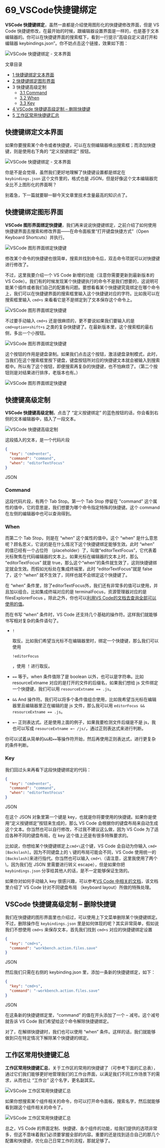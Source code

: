 # 69_VSCode快捷键绑定

**VSCode 快捷键绑定**，虽然一直都是介绍使用图形化的快捷键修改界面，但是 VS Code 快捷键修改，在最开始的时候，跟编辑器设置界面是一样的，也是基于文本编辑器的。你可以在快捷键界面的搜索框下，看到一行提示“高级自定义请打开和编辑器 keybindings.json”。你不妨点击这个链接，效果如下图：

![VSCode 快捷键绑定 - 文本界面](https://img.geek-docs.com/vscode/setting/setting-13.png)

文章目录

- [1 快捷键绑定文本界面](https://geek-docs.com/vscode/vscode-tutorials/vscode-shortcut-key-binding.html#i)
- [2 快捷键绑定图形界面](https://geek-docs.com/vscode/vscode-tutorials/vscode-shortcut-key-binding.html#i-2)
- 3 快捷键高级定制
  - [3.1 Command](https://geek-docs.com/vscode/vscode-tutorials/vscode-shortcut-key-binding.html#Command)
  - [3.2 When](https://geek-docs.com/vscode/vscode-tutorials/vscode-shortcut-key-binding.html#When)
  - [3.3 Key](https://geek-docs.com/vscode/vscode-tutorials/vscode-shortcut-key-binding.html#Key)
- [4 VSCode 快捷键高级定制 – 删除快捷键](https://geek-docs.com/vscode/vscode-tutorials/vscode-shortcut-key-binding.html#VSCode_8211)
- [5 工作区常用快捷键汇总](https://geek-docs.com/vscode/vscode-tutorials/vscode-shortcut-key-binding.html#i-4)

## 快捷键绑定文本界面

如果你要搜索某个命令或者快捷键，可以在左侧编辑器唤出搜索框；而添加快捷键，则是使用右下角的 “定义按键绑定” 按钮。

![VSCode 快捷键绑定 - 文本界面](https://img.geek-docs.com/vscode/setting/setting-14.gif)

你是不是会觉得，虽然我们更好地理解了快捷键设置都是绑定在 `keybindings.json` 这个文件里的，格式也是 JSON，但是好像这个文本编辑器完全比不上图形化的界面啊？

别着急，下一篇就要聊一聊今天文章里技术含量最高的知识点了。

## 快捷键绑定图形界面

**VSCode 图形界面绑定快捷键**，我们再来说说快捷键绑定，之前介绍了如何使用快捷键界面去搜索和修改界面——在命令面板里“打开键盘快捷方式”（Open Keyboard Shortcuts）并执行。

![VSCode 图形界面绑定快捷键](https://img.geek-docs.com/vscode/setting/setting-9.png)

修改某个命令的快捷键也很简单，搜索并找到命令后，双击命令项就可以对快捷键进行修改了。

不过，这里我要介绍一个 VS Code 新增的功能（注意你需要更新到最新版本的 VS Code）。我们有的时候发现某个快捷键执行的命令不是我们想要的，这说明可能某个插件或者我们自己的配置有问题。要想看看某个快捷键究竟绑定在哪个命令上，我们可以在快捷键界面的搜索框里输入这个快捷键对应的字符。比如我可以在搜索框里输入 `cmd+s` 来看看它是不是绑定到了文本保存这个命令上。

![VSCode 图形界面绑定快捷键](https://img.geek-docs.com/vscode/setting/setting-10.gif)

不过要手动输入 `cmd+s` 还是很麻烦的，更不要说如果我们要输入的是 `cmd+option+shift+s` 之类的复杂快捷键了。在最新版本里，这个搜索框的最右侧，多出一个小按钮。

![VSCode 图形界面绑定快捷键](https://img.geek-docs.com/vscode/setting/setting-11.png)

这个按钮的作用是键盘录制。如果我们点击这个按钮，激活键盘录制模式，此时，当我们在这个搜索框里按下键盘，键盘按钮所对应的快捷键文本就会被输入到搜索框中。所以有了这个按钮，即便搜索再复杂的快捷键，也不怕麻烦了。（第二个按钮则是对结果进行排序，老版本也有。）

![VSCode 图形界面绑定快捷键](https://img.geek-docs.com/vscode/setting/setting-12.gif)

## 快捷键高级定制

**VSCode 快捷键高级定制**，点击了 “定义按键绑定” 的蓝色按钮的话，你会看到右侧的文本编辑器中，插入了一段文本。

![VSCode 快捷键高级定制](https://img.geek-docs.com/vscode/setting/setting-15.png)

这段插入的文本，是一个代码片段

```json
{
  "key": "cmd+enter",
  "command": "command",
  "when": "editorTextFocus"
}
```

JSON

### Command

这段代码片段，有两个 Tab Stop。第一个 Tab Stop 停留在 ”command” 这个属性的值中，它的意思是，我们想要为哪个命令指定特殊的快捷键。这个 command 在左侧的编辑器中也可以查询得到。

### When

而第二个 Tab Stop，则是在 “when” 这个属性的值中。这个 “when” 是什么意思呢？顾名思义，它说的是在什么情况下这个快捷键绑定能够生效。此时 “when” 的值已经有一个占位符 （placeholder）了，叫做“editorTextFocus”，它代表着光标聚焦在代码编辑器的文本上。如果光标在编辑器的文本上时，那么 “editorTextFocus” 就是 true，那么这个“when”的条件就生效了，这则快捷键绑定就会生效。而假如光标处在集成终端里，此时 “editorTextFocus”就是 false 了，这个 “when” 就不生效了，同样也就不会绑定这个快捷键了。

在 “when” 条件里，除了editorTextFocus外，我们还有非常多的值可以使用，并且加以组合。比如集成终端对应的是 terminalFocus，资源管理器对应的是 filesExplorerFocus 。除此之外，你也可以[利用VS Code的文档去查询全部可以使用的值](https://code.visualstudio.com/docs/getstarted/keybindings#_when-clause-contexts)。

而在书写 “when” 条件时，VS Code 还支持几个基础的操作符。这样我们就能够书写相对复杂的条件语句了。

- ```
  !
  ```

   

  取反。比如我们希望当光标不在编辑器里时，绑定一个快捷键，那么我们可以使用

   

  ```
  !editorFocus
  ```

  ，使用 ！进行取反。

  

- `==` 等于。when 条件值除了是 boolean 以外，也可以是字符串。比如 resourceExtname 对应的是打开的文件的后缀名，如果我们想给 js 文件绑定一个快捷键，我们可以用 `resourceExtname == .js`。

- `&&` And 操作符。我们可以将多个条件值组合使用，比如我希望当光标在编辑器里且编辑器里正在编辑的是 js 文件，那么我可以用 `editorFocus && resourceExtname == .js`。

- `=~` 正则表达式。还是使用上面的例子，如果我要检测文件后缀是不是 js，我也可以写成 `resourceExtname =~ /js/`，通过正则表达式来进行判断。

你可以试着从简单的`&&`和`==`等操作符开始，然后再使用正则表达式，进行更复杂的条件判断。

### Key

我们回过头来再看下这段快捷键绑定的代码：

```json
{
  "key": "cmd+enter",
  "command": "command",
  "when": "editorTextFocus"
}
```

JSON

在这个 JSON 对象里第一个键是 key，也就是你将要使用的快捷键。如果你是使用“定义按键绑定”按钮来生成的，那么 VS Code 会根据你的键盘布局来自动生成这个文本。你当然也可以自行修改，不过我不建议这么做，因为 VS Code 为了适应各种不同的键盘布局，在 key 这个值上还是有很多特殊要求的。

比如说，你想给某个快捷键绑定上`cmd+\`这个键，VS Code 会自动为你输入 `cmd+[Backslash]`。因为不同键盘上的 `\` 键的布局可能会不同，VS Code 使用统一的 `[Backslash]`来进行指代。你当然也可以输入 `cmd+\`（请注意，这里我使用了两个 \，因为我们在 JSON 里需要进行转义 escape），但是如果你把 `keybindings.json` 分享给其他人的话，是不一定能够保证生效的。

如果你对如何手动输入 key 很感兴趣，可以参考[VS Code 中相关的文档](https://code.visualstudio.com/docs/getstarted/keybindings#_keyboard-layouts)，该文档里介绍了 VS Code 针对不同键盘布局 （keyboard layout）所做的特殊处理。

## VSCode 快捷键高级定制 – 删除快捷键

我们在快捷键的图形界面里也介绍过，可以使用上下文菜单删除某个快捷键绑定。不过，删除操作在 `keybindings.json` 里是如何体现的呢？其实非常简单，假如说我们不想使用 `cmd+s` 来保存文本，首先我们找到 `cmd+s` 对应的快捷键绑定设置

```json
{
  "key": "cmd+s",
  "command": "workbench.action.files.save"
}
```

JSON

然后我们只需在右侧的 keybinding.json 里，添加一条新的快捷键绑定，如下：

```json
{
  "key": "cmd+s",
  "command": "-workbench.action.files.save"
}
```

JSON

在这条新的快捷键绑定里，“command” 的值在开头添加了一个 – 减号。这个减号就告诉 VS Code 我们希望给这个命令解除快捷键绑定。

对了，在解绑快捷键时，我们也可以使用 “when” 条件。这样的话，我们就能够做到只在特定情况下解除某个快捷键的绑定。

## 工作区常用快捷键汇总

**工作区常用快捷键汇总**，关于工作区的常用的快捷键了（可参考下面的汇总表），通过它们我们能够更好地管理我们的工作台界面，以满足我们不同工作场景下的需求，从而也让 “工作台” 这个名字，更名副其实。

![VSCode 工作区常用快捷键汇总](https://img.geek-docs.com/vscode/editor/editor-26.png)

如果你想搜索某个组件相关的命令，你可以打开命令面板，搜索名字，然后就能够看到跟这个组件相关的命令了。

![VSCode 工作区常用快捷键汇总](https://img.geek-docs.com/vscode/editor/editor-27.gif)

总之，VS Code 的界面定制、快捷键、各个组件的功能，给我们提供的选项非常多，但这不意味着我们必须要掌握全部的内容。重要的还是找到适合自己的那几个配置和快捷键，优化自己日常工作的流程，那就足够了。